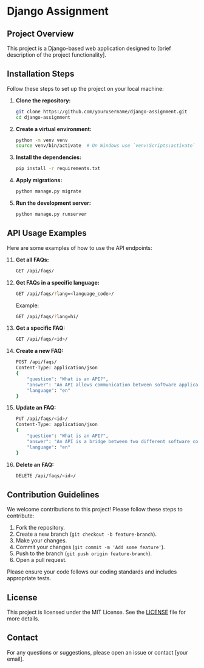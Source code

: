 # Django Assignment

## Project Overview
This project is a Django-based web application designed to [brief description of the project functionality].

## Installation Steps
Follow these steps to set up the project on your local machine:

1. **Clone the repository:**
    ```bash
    git clone https://github.com/yourusername/django-assignment.git
    cd django-assignment
    ```

2. **Create a virtual environment:**
    ```bash
    python -m venv venv
    source venv/bin/activate  # On Windows use `venv\Scripts\activate`
    ```

3. **Install the dependencies:**
    ```bash
    pip install -r requirements.txt
    ```

4. **Apply migrations:**
    ```bash
    python manage.py migrate
    ```

5. **Run the development server:**
    ```bash
    python manage.py runserver
    ```

## API Usage Examples
Here are some examples of how to use the API endpoints:

11. **Get all FAQs:**
    ```bash
    GET /api/faqs/
    ```

2. **Get FAQs in a specific language:**
    ```bash
    GET /api/faqs/?lang=<language_code>/
    ```
    Example:
    ```bash
    GET /api/faqs/?lang=hi/
    ```

3. **Get a specific FAQ:**
    ```bash
    GET /api/faqs/<id>/
    ```

4. **Create a new FAQ:**
    ```bash
    POST /api/faqs/
    Content-Type: application/json
    {
        "question": "What is an API?",
        "answer": "An API allows communication between software applications.",
        "language": "en"
    }
    ```

5. **Update an FAQ:**
    ```bash
    PUT /api/faqs/<id>/
    Content-Type: application/json
    {
        "question": "What is an API?",
        "answer": "An API is a bridge between two different software components.",
        "language": "en"
    }
    ```

6. **Delete an FAQ:**
    ```bash
    DELETE /api/faqs/<id>/
    ```

## Contribution Guidelines
We welcome contributions to this project! Please follow these steps to contribute:

1. Fork the repository.
2. Create a new branch (`git checkout -b feature-branch`).
3. Make your changes.
4. Commit your changes (`git commit -m 'Add some feature'`).
5. Push to the branch (`git push origin feature-branch`).
6. Open a pull request.

Please ensure your code follows our coding standards and includes appropriate tests.

## License
This project is licensed under the MIT License. See the [LICENSE](LICENSE) file for more details.

## Contact
For any questions or suggestions, please open an issue or contact [your email].
